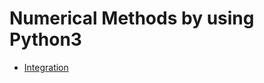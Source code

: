 # Numerical Methods by using Python3

- [Integration][Integration link]

[Integration link]: https://madplayer.github.io/python/numerical_method/Integration/
